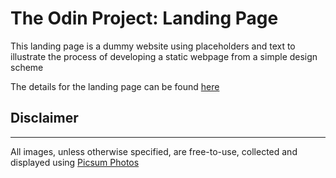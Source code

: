 <h1>The Odin Project: Landing Page</h1>
<p>This landing page is a dummy website using placeholders and text to illustrate the process of developing a static webpage from a simple design scheme</p>
<p>The details for the landing page can be found <a href="https://www.theodinproject.com/lessons/foundations-landing-page">here</a></p>
<footer>
    <h2>Disclaimer</h2>
    <hr>
    All images, unless otherwise specified, are free-to-use, collected and displayed using <a href="https://picsum.photos">Picsum Photos</a>
</footer>
